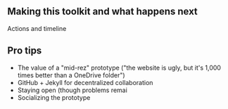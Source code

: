 ## Making this toolkit and what happens next

Actions and timeline

## Pro tips

* The value of a "mid-rez" prototype ("the website is ugly, but it's 1,000 times better than a OneDrive folder")
* GitHub + Jekyll for decentralized collaboration
* Staying open (though problems remai
* Socializing the prototype


